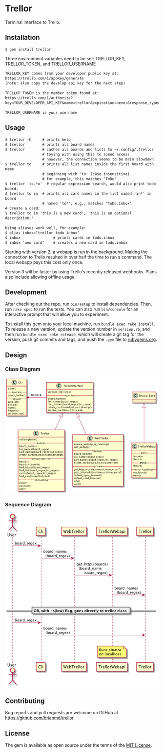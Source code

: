 # Trellor

Terminal interface to Trello.

## Installation

    $ gem install trellor

Three environment variables need to be set: TRELLOR_KEY, TRELLOR_TOKEN,
    and TRELLOR_USERNAME

    TRELLOR_KEY comes from your developer public key at:
    https://trello.com/1/appKey/generate
    (note: also copy the develop api key for the next step)

    TRELLOR_TOKEN is the member token found at:
    https://trello.com/1/authorize?key=YOUR_DEVELOPER_API_KEY&name=trellor&expiration=never&response_type=token&scope=read,write

    TRELLOR_USERNAME is your username

## Usage

    $ trellor -h     # prints help
    $ trellor        # prints all board names
    $ trellor        # caches all boards and lists to ~/.config/.trellor
                     # toying with using this to speed access
                     # however, the connection seems to be main slowdown
    $ trellor to     # prints all list names inside the first board with name
                     # beginning with 'to' (case insensitive)
                     # for example, this matches 'ToDo'
    $ trellor 'to.*o'  # regular expression search, would also print todo board.
    $ trellor to in  # prints all card names in the list named 'in*' in board
                     # named 'to*', e.g., matches 'ToDo.Inbox'
    # create a card:
    $ trellor to in 'this is a new card', 'this is an optional description.'

    Using aliases work well, for example:
    $ alias inbox="trellor todo inbox"
    $ inbox               # prints cards in todo.inbox
    $ inbox 'new card'    # creates a new card in todo.inbox

Starting with version 2, a webapp is run in the background. Making the connection to
Trello resulted in over half the time to run a command. The local webapp pays
this cost only once.

Version 3 will be faster by using Trello's recently released webhooks. Plans
also include allowing offline usage.


## Development

After checking out the repo, run `bin/setup` to install dependencies. Then, run `rake spec` to run the tests. You can also run `bin/console` for an interactive prompt that will allow you to experiment.

To install this gem onto your local machine, run `bundle exec rake install`. To release a new version, update the version number in `version.rb`, and then run `bundle exec rake release`, which will create a git tag for the version, push git commits and tags, and push the `.gem` file to [rubygems.org](https://rubygems.org).

## Design

### Class Diagram
![Alt text](/docs/trellor.png?raw=true "Class Diagram")

### Sequence Diagram
![Alt text](/docs/trellor_seq_diag.png?raw=true "Sequence Diagram")

## Contributing

Bug reports and pull requests are welcome on GitHub at https://github.com/brianmd/trellor.


## License

The gem is available as open source under the terms of the [MIT License](http://opensource.org/licenses/MIT).

